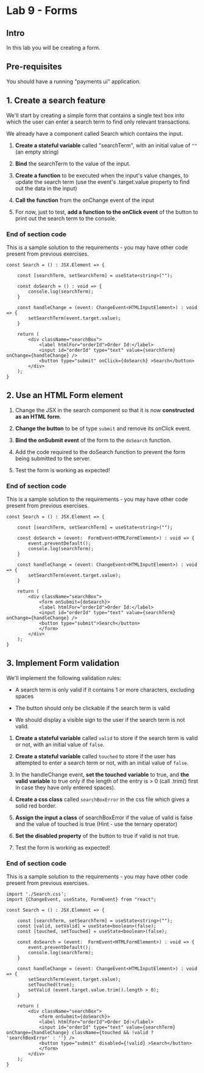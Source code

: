 # Lab 9 - Forms

## Intro

In this lab you will be creating a form. 

## Pre-requisites

You should have a running "payments ui" application.

## 1. Create a search feature

We'll start by creating a simple form that contains a single text box into which the user can enter a search term to find only relevant transactions.

We already have a component called Search which contains the input.

1. **Create a stateful variable** called "searchTerm", with an initial value of `""` (an empty string)

2. **Bind** the searchTerm to the value of the input.

3. **Create a function** to be executed when the input's value changes, to update the search term (use the event's .target.value property to find out the data in the input)

4. **Call the function** from the onChange event of the input

5. For now, just to test, **add a function to the onClick event** of the button to print out the search term to the console.

### End of section code
This is a sample solution to the requirements - you may have other code present from previous exercises.

```
const Search = () : JSX.Element => {

    const [searchTerm, setSearchTerm] = useState<string>("");
    
    const doSearch = () : void => {
        console.log(searchTerm);
    }

    const handleChange = (event: ChangeEvent<HTMLInputElement>) : void => {
        setSearchTerm(event.target.value);
    }

    return (
        <div className="searchBox">
            <label htmlFor="orderId">Order Id:</label>
            <input id="orderId" type="text" value={searchTerm} onChange={handleChange} />
            <button type="submit" onClick={doSearch} >Search</button>
        </div>
    );
}
```

## 2. Use an HTML Form element

1. Change the JSX in the search component so that it is now **constructed as an HTML form**.

2. **Change the button** to be of type `submit` and remove its onClick event.

3. **Bind the onSubmit event** of the form to the `doSearch` function.

4. Add the code required to the doSearch function to prevent the form being submitted to the server.

5. Test the form is working as expected!

### End of section code
This is a sample solution to the requirements - you may have other code present from previous exercises.

```
const Search = () : JSX.Element => {

    const [searchTerm, setSearchTerm] = useState<string>("");
    
    const doSearch = (event:  FormEvent<HTMLFormElement>) : void => {
        event.preventDefault();
        console.log(searchTerm);
    }

    const handleChange = (event: ChangeEvent<HTMLInputElement>) : void => {
        setSearchTerm(event.target.value);
    }

    return (
        <div className="searchBox">
            <form onSubmit={doSearch}>
            <label htmlFor="orderId">Order Id:</label>
            <input id="orderId" type="text" value={searchTerm} onChange={handleChange} />
            <button type="submit">Search</button>
            </form>
        </div>
    );
}
```


## 3. Implement Form validation

We'll implement the following validation rules:

* A search term is only valid if it contains 1 or more characters, excluding spaces

* The button should only be clickable if the search term is valid

* We should display a visible sign to the user if the search term is not valid.

1. **Create a stateful variable** called `valid` to store if the search term is valid or not, with an initial value of `false`.

2. **Create a stateful variable** called `touched` to store if the user has attempted to enter a search term or not, with an initial value of `false`.

3. In the handleChange event, **set the touched variable** to true, and **the valid variable** to true only if the length of the entry is > 0 (call .trim() first in case they have only entered spaces).

4. **Create a css class** called `searchBoxError` in the css file which gives a solid red border.

5. **Assign the input a class** of searchBoxError if the value of valid is false and the value of touched is true (Hint - use the ternary operator)

6. **Set the disabled property** of the button to true if valid is not true.

7. Test the form is working as expected!

### End of section code
This is a sample solution to the requirements - you may have other code present from previous exercises.

```
import './Search.css';
import {ChangeEvent, useState, FormEvent} from "react";

const Search = () : JSX.Element => {

    const [searchTerm, setSearchTerm] = useState<string>("");
    const [valid, setValid] = useState<boolean>(false);
    const [touched, setTouched] = useState<boolean>(false);

    const doSearch = (event:  FormEvent<HTMLFormElement>) : void => {
        event.preventDefault();
        console.log(searchTerm);
    }

    const handleChange = (event: ChangeEvent<HTMLInputElement>) : void => {
        setSearchTerm(event.target.value);
        setTouched(true);
        setValid (event.target.value.trim().length > 0);
    }

    return (
        <div className="searchBox">
            <form onSubmit={doSearch}>
            <label htmlFor="orderId">Order Id:</label>
            <input id="orderId" type="text" value={searchTerm} onChange={handleChange} className={touched && !valid ? 'searchBoxError' : ''} />
            <button type="submit" disabled={!valid} >Search</button>
            </form>
        </div>
    );
}
```
